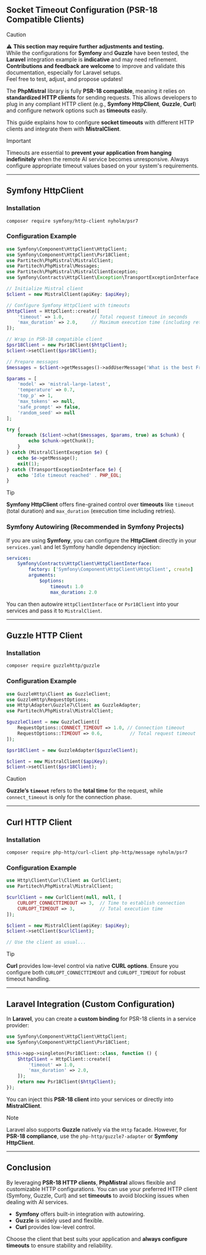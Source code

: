 ## Socket Timeout Configuration (PSR-18 Compatible Clients)

> [!CAUTION]
> ⚠️ **This section may require further adjustments and testing.**  
> While the configurations for **Symfony** and **Guzzle** have been tested, the **Laravel** integration example is **indicative** and may need refinement.  
> **Contributions and feedback are welcome** to improve and validate this documentation, especially for Laravel setups.  
> Feel free to test, adjust, and propose updates!

The **PhpMistral** library is fully **PSR-18 compatible**, meaning it relies on **standardized HTTP clients** for sending requests. This allows developers to plug in any compliant HTTP client (e.g., **Symfony HttpClient**, **Guzzle**, **Curl**) and configure network options such as **timeouts** easily.

This guide explains how to configure **socket timeouts** with different HTTP clients and integrate them with **MistralClient**.

> [!IMPORTANT]
> Timeouts are essential to **prevent your application from hanging indefinitely** when the remote AI service becomes unresponsive. Always configure appropriate timeout values based on your system's requirements.

---

## Symfony HttpClient

### Installation

```shell
composer require symfony/http-client nyholm/psr7
```

### Configuration Example

```php
use Symfony\Component\HttpClient\HttpClient;
use Symfony\Component\HttpClient\Psr18Client;
use Partitech\PhpMistral\MistralClient;
use Partitech\PhpMistral\Messages;
use Partitech\PhpMistral\MistralClientException;
use Symfony\Contracts\HttpClient\Exception\TransportExceptionInterface;

// Initialize Mistral client
$client = new MistralClient(apiKey: $apiKey);

// Configure Symfony HttpClient with timeouts
$httpClient = HttpClient::create([
    'timeout' => 1.0,          // Total request timeout in seconds
    'max_duration' => 2.0,     // Maximum execution time (including retries)
]);

// Wrap in PSR-18 compatible client
$psr18Client = new Psr18Client($httpClient);
$client->setClient($psr18Client);

// Prepare messages
$messages = $client->getMessages()->addUserMessage('What is the best French cheese?');

$params = [
    'model' => 'mistral-large-latest',
    'temperature' => 0.7,
    'top_p' => 1,
    'max_tokens' => null,
    'safe_prompt' => false,
    'random_seed' => null
];

try {
    foreach ($client->chat($messages, $params, true) as $chunk) {
        echo $chunk->getChunk();
    }
} catch (MistralClientException $e) {
    echo $e->getMessage();
    exit(1);
} catch (TransportExceptionInterface $e) {
    echo 'Idle timeout reached' . PHP_EOL;
}
```

> [!TIP]
> **Symfony HttpClient** offers fine-grained control over **timeouts** like `timeout` (total duration) and `max_duration` (execution time including retries).

### Symfony Autowiring (Recommended in Symfony Projects)

If you are using **Symfony**, you can configure the **HttpClient** directly in your `services.yaml` and let Symfony handle dependency injection:

```yaml
services:
    Symfony\Contracts\HttpClient\HttpClientInterface:
        factory: ['Symfony\Component\HttpClient\HttpClient', create]
        arguments:
            $options:
                timeout: 1.0
                max_duration: 2.0
```

You can then autowire `HttpClientInterface` or `Psr18Client` into your services and pass it to `MistralClient`.

---

## Guzzle HTTP Client

### Installation

```shell
composer require guzzlehttp/guzzle
```

### Configuration Example

```php
use GuzzleHttp\Client as GuzzleClient;
use GuzzleHttp\RequestOptions;
use Http\Adapter\Guzzle7\Client as GuzzleAdapter;
use Partitech\PhpMistral\MistralClient;

$guzzleClient = new GuzzleClient([
    RequestOptions::CONNECT_TIMEOUT => 1.0, // Connection timeout
    RequestOptions::TIMEOUT => 0.6,          // Total request timeout
]);

$psr18Client = new GuzzleAdapter($guzzleClient);

$client = new MistralClient($apiKey);
$client->setClient($psr18Client);
```

> [!CAUTION]
> **Guzzle’s `timeout`** refers to the **total time** for the request, while `connect_timeout` is only for the connection phase.

---

## Curl HTTP Client

### Installation

```shell
composer require php-http/curl-client php-http/message nyholm/psr7
```

### Configuration Example

```php
use Http\Client\Curl\Client as CurlClient;
use Partitech\PhpMistral\MistralClient;

$curlClient = new CurlClient(null, null, [
    CURLOPT_CONNECTTIMEOUT => 3,  // Time to establish connection
    CURLOPT_TIMEOUT => 3,         // Total execution time
]);

$client = new MistralClient(apiKey: $apiKey);
$client->setClient($curlClient);

// Use the client as usual...
```

> [!TIP]
> **Curl** provides low-level control via native **CURL options**. Ensure you configure both `CURLOPT_CONNECTTIMEOUT` and `CURLOPT_TIMEOUT` for robust timeout handling.

---

## Laravel Integration (Custom Configuration)

In **Laravel**, you can create a **custom binding** for PSR-18 clients in a service provider:

```php
use Symfony\Component\HttpClient\HttpClient;
use Symfony\Component\HttpClient\Psr18Client;

$this->app->singleton(Psr18Client::class, function () {
    $httpClient = HttpClient::create([
        'timeout' => 1.0,
        'max_duration' => 2.0,
    ]);
    return new Psr18Client($httpClient);
});
```

You can inject this **PSR-18 client** into your services or directly into **MistralClient**.

> [!NOTE]
> Laravel also supports **Guzzle** natively via the `Http` facade. However, for **PSR-18 compliance**, use the `php-http/guzzle7-adapter` or **Symfony HttpClient**.

---

## Conclusion

By leveraging **PSR-18 HTTP clients**, **PhpMistral** allows flexible and customizable HTTP configurations. You can use your preferred HTTP client (Symfony, Guzzle, Curl) and set **timeouts** to avoid blocking issues when dealing with AI services.

- **Symfony** offers built-in integration with autowiring.
- **Guzzle** is widely used and flexible.
- **Curl** provides low-level control.

Choose the client that best suits your application and **always configure timeouts** to ensure stability and reliability.
